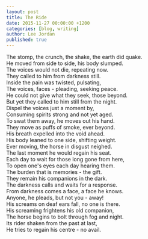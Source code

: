 ```yaml
---
layout: post
title: The Ride
date: 2015-11-27 00:00:00 +1200
categories: [blog, writing]
author: Lee Jordan
published: true
---
```


The stomp, the crunch, the shake, the earth did quake.<br>
He moved from side to side, his body slumped.<br>
The voices would not die, repeating now.<br>
They called to him from darkness still.<br>
Inside the pain was twisted, pulsating,<br>
The voices, faces - pleading, seeking peace.<br>
He could not give what they seek, those beyond.<br>
But yet they called to him still from the night.<br>
Dispel the voices just a moment by,<br>
Consuming spirits strong and not yet aged.<br>
To swat them away, he moves out his hand.<br>
They move as puffs of smoke, ever beyond.<br>
His breath expelled into the void ahead.<br>
His body leaned to one side, shifting weight.<br>
Ever moving, the horse in disgust neighed.<br>
The last moment he would regain his seat.<br>
Each day to wait for those long gone from here,<br>
To open one's eyes each day hearing them.<br>
The burden that is memories - the gift.<br>
They remain his companions in the dark.<br>
The darkness calls and waits for a response.<br>
From darkness comes a face, a face he knows.<br>
Anyone, he pleads, but not you - away!<br>
His screams on deaf ears fall, no one is there.<br>
His screaming frightens his old companion,<br>
The horse begins to bolt through fog and night.<br>
Its rider shaken from the past at last,<br>
He tries to regain his centre - no avail.<br>
